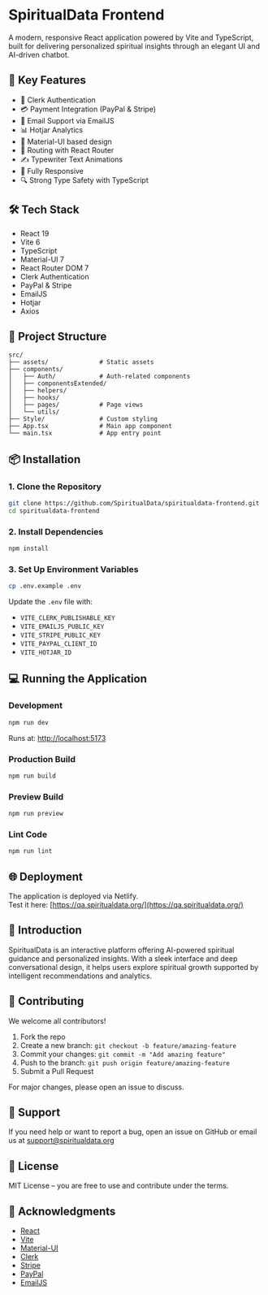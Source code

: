 # SpiritualData Frontend

A modern, responsive React application powered by Vite and TypeScript, built for delivering personalized spiritual insights through an elegant UI and AI-driven chatbot.

## 🚀 Key Features

- 🔐 Clerk Authentication
- 💳 Payment Integration (PayPal & Stripe)
- 📧 Email Support via EmailJS
- 📊 Hotjar Analytics
- 🎨 Material-UI based design
- 🔄 Routing with React Router
- ✍️ Typewriter Text Animations
- 📱 Fully Responsive
- 🔍 Strong Type Safety with TypeScript

## 🛠️ Tech Stack

- React 19
- Vite 6
- TypeScript
- Material-UI 7
- React Router DOM 7
- Clerk Authentication
- PayPal & Stripe
- EmailJS
- Hotjar
- Axios

## 📁 Project Structure

```
src/
├── assets/              # Static assets
├── components/
│   ├── Auth/            # Auth-related components
│   ├── componentsExtended/
│   ├── helpers/
│   ├── hooks/
│   ├── pages/           # Page views
│   └── utils/
├── Style/               # Custom styling
├── App.tsx              # Main app component
└── main.tsx             # App entry point
```

## 📦 Installation

### 1. Clone the Repository

```bash
git clone https://github.com/SpiritualData/spiritualdata-frontend.git
cd spiritualdata-frontend
```

### 2. Install Dependencies

```bash
npm install
```

### 3. Set Up Environment Variables

```bash
cp .env.example .env
```

Update the `.env` file with:

- `VITE_CLERK_PUBLISHABLE_KEY`
- `VITE_EMAILJS_PUBLIC_KEY`
- `VITE_STRIPE_PUBLIC_KEY`
- `VITE_PAYPAL_CLIENT_ID`
- `VITE_HOTJAR_ID`

## 💻 Running the Application

### Development

```bash
npm run dev
```

Runs at: [http://localhost:5173](http://localhost:5173)

### Production Build

```bash
npm run build
```

### Preview Build

```bash
npm run preview
```

### Lint Code

```bash
npm run lint
```

## 🌐 Deployment

The application is deployed via Netlify.  
Test it here: [https://qa.spiritualdata.org/](https://qa.spiritualdata.org/)

## 🧘 Introduction

SpiritualData is an interactive platform offering AI-powered spiritual guidance and personalized insights. With a sleek interface and deep conversational design, it helps users explore spiritual growth supported by intelligent recommendations and analytics.

## 🤝 Contributing

We welcome all contributors!

1. Fork the repo
2. Create a new branch: `git checkout -b feature/amazing-feature`
3. Commit your changes: `git commit -m "Add amazing feature"`
4. Push to the branch: `git push origin feature/amazing-feature`
5. Submit a Pull Request

For major changes, please open an issue to discuss.

## 🛟 Support

If you need help or want to report a bug, open an issue on GitHub or email us at [support@spiritualdata.org](mailto:support@spiritualdata.org)

## 🪪 License

MIT License – you are free to use and contribute under the terms.

## 🙏 Acknowledgments

- [React](https://reactjs.org)
- [Vite](https://vitejs.dev)
- [Material-UI](https://mui.com)
- [Clerk](https://clerk.dev)
- [Stripe](https://stripe.com)
- [PayPal](https://paypal.com)
- [EmailJS](https://emailjs.com)
